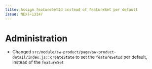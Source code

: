 ```yaml
---
title: Assign featureSetId instead of featureSet per default
issue: NEXT-13147
---
```

# Administration
* Changed `src/module/sw-product/page/sw-product-detail/index.js::createState` to set the `featureSetId` per default, instead of the `featureSet`
